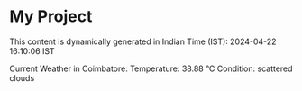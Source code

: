 # My Project

This content is dynamically generated in Indian Time (IST): 2024-04-22 16:10:06 IST


Current Weather in Coimbatore:
Temperature: 38.88 °C
Condition: scattered clouds
